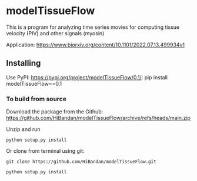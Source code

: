 # modelTissueFlow

This is a program for analyzing time series movies for computing tissue velocity (PIV) and other signals (myosin)

Application: https://www.biorxiv.org/content/10.1101/2022.07.13.499934v1

## Installing

Use PyPI: <https://pypi.org/project/modelTissueFlow/0.1/>:
pip install modelTissueFlow==0.1

### To build from source

Download the package from the Github: 
    https://github.com/HiBandan/modelTissueFlow/archive/refs/heads/main.zip
    
Unzip and run

    python setup.py install
    
Or clone from terminal using git: 

    git clone https://github.com/HiBandan/modelTissueFlow.git

    python setup.py install
